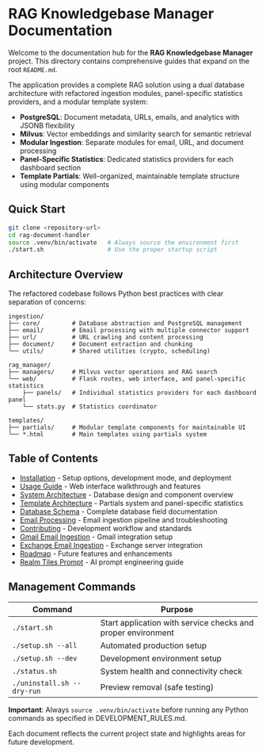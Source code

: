 # RAG Knowledgebase Manager Documentation

Welcome to the documentation hub for the **RAG Knowledgebase Manager** project. This directory contains comprehensive guides that expand on the root `README.md`.

The application provides a complete RAG solution using a dual database architecture with refactored ingestion modules, panel-specific statistics providers, and a modular template system:
- **PostgreSQL**: Document metadata, URLs, emails, and analytics with JSONB flexibility
- **Milvus**: Vector embeddings and similarity search for semantic retrieval
- **Modular Ingestion**: Separate modules for email, URL, and document processing
- **Panel-Specific Statistics**: Dedicated statistics providers for each dashboard section
- **Template Partials**: Well-organized, maintainable template structure using modular components

## Quick Start

```bash
git clone <repository-url>
cd rag-document-handler
source .venv/bin/activate   # Always source the environment first
./start.sh                  # Use the proper startup script
```

## Architecture Overview

The refactored codebase follows Python best practices with clear separation of concerns:

```
ingestion/
├── core/         # Database abstraction and PostgreSQL management
├── email/        # Email processing with multiple connector support
├── url/          # URL crawling and content processing
├── document/     # Document extraction and chunking
└── utils/        # Shared utilities (crypto, scheduling)

rag_manager/
├── managers/     # Milvus vector operations and RAG search
└── web/          # Flask routes, web interface, and panel-specific statistics
    ├── panels/   # Individual statistics providers for each dashboard panel
    └── stats.py  # Statistics coordinator

templates/
├── partials/     # Modular template components for maintainable UI
└── *.html        # Main templates using partials system
```

## Table of Contents

- [Installation](installation.md) - Setup options, development mode, and deployment
- [Usage Guide](usage.md) - Web interface walkthrough and features
- [System Architecture](architecture.md) - Database design and component overview
- [Template Architecture](template-architecture.md) - Partials system and panel-specific statistics
- [Database Schema](database-schema.md) - Complete database field documentation
- [Email Processing](email-processing.md) - Email ingestion pipeline and troubleshooting
- [Contributing](contributing.md) - Development workflow and standards
- [Gmail Email Ingestion](gmail_ingestion.md) - Gmail integration setup
- [Exchange Email Ingestion](exchange_ingestion.md) - Exchange server integration
- [Roadmap](roadmap.md) - Future features and enhancements
- [Realm Tiles Prompt](realm_tiles_prompt.md) - AI prompt engineering guide

## Management Commands

| Command | Purpose |
|---------|---------|
| `./start.sh` | Start application with service checks and proper environment |
| `./setup.sh --all` | Automated production setup |
| `./setup.sh --dev` | Development environment setup |
| `./status.sh` | System health and connectivity check |
| `./uninstall.sh --dry-run` | Preview removal (safe testing) |

**Important**: Always `source .venv/bin/activate` before running any Python commands as specified in DEVELOPMENT_RULES.md.

Each document reflects the current project state and highlights areas for future development.
